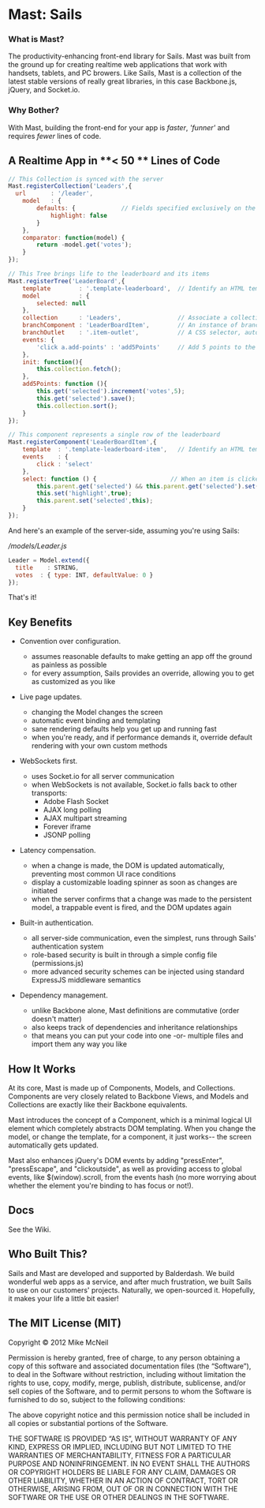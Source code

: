 # Mast: Sails 

### What is Mast?
The productivity-enhancing front-end library for Sails.  Mast was built from the ground up for creating realtime web applications that work with handsets, tablets, and PC browers.  Like Sails, Mast is a collection of the latest stable versions of really great libraries, in this case Backbone.js, jQuery, and Socket.io.

### Why Bother?
With Mast, building the front-end for your app is *faster*, *'funner'* and requires *fewer* lines of code.



## A Realtime App in **< 50 ** Lines of Code

```javascript
// This Collection is synced with the server
Mast.registerCollection('Leaders',{
  url		: '/leader',
	model	: {
		defaults: {				// Fields specified exclusively on the client are not shared
			highlight: false
		}
	},
	comparator: function(model) {
		return -model.get('votes');
	}
});

// This Tree brings life to the leaderboard and its items
Mast.registerTree('LeaderBoard',{
	template        : '.template-leaderboard',  // Identify an HTML template to represent the leaderboard frame
	model			: {
		selected: null
	},
	collection      : 'Leaders',				// Associate a collection with the leaderboard
	branchComponent : 'LeaderBoardItem',        // An instance of branchComponent will be created for each item in the collection
	branchOutlet    : '.item-outlet',           // A CSS selector, automatically scoped within the component, to identify where new branches should be appended
	events: {
		'click a.add-points' : 'add5Points'     // Add 5 points to the selected Leader
	},
	init: function(){
		this.collection.fetch();
	},
	add5Points: function (){
		this.get('selected').increment('votes',5);
		this.get('selected').save();
		this.collection.sort();
	}
});

// This component represents a single row of the leaderboard
Mast.registerComponent('LeaderBoardItem',{
	template  : '.template-leaderboard-item',   // Identify an HTML template to represent each leaderboard item
	events    : {
		click : 'select'
	},
	select: function () {                     // When an item is clicked on, mark it as selected
		this.parent.get('selected') && this.parent.get('selected').set('highlight',false);
		this.set('highlight',true);
		this.parent.set('selected',this);
	}
});
```

And here's an example of the server-side, assuming you're using Sails: 

*/models/Leader.js*
```javascript
Leader = Model.extend({
  title    : STRING,
  votes  : { type: INT, defaultValue: 0 }
});
```

That's it!




## Key Benefits

- Convention over configuration.
  - assumes reasonable defaults to make getting an app off the ground as painless as possible
  - for every assumption, Sails provides an override, allowing you to get as customized as you like

- Live page updates.
  - changing the Model changes the screen
  - automatic event binding and templating
  - sane rendering defaults help you get up and running fast
  - when you're ready, and if performance demands it, override default rendering with your own custom methods

- WebSockets first.
  - uses Socket.io for all server communication
  - when WebSockets is not available, Socket.io falls back to other transports:
    - Adobe Flash Socket
    - AJAX long polling
    - AJAX multipart streaming
    - Forever iframe
    - JSONP polling

- Latency compensation.
  - when a change is made, the DOM is updated automatically, preventing most common UI race conditions
  - display a customizable loading spinner as soon as changes are initiated
  - when the server confirms that a change was made to the persistent model, a trappable event is fired, and the DOM updates again

- Built-in authentication.
  - all server-side communication, even the simplest, runs through Sails' authentication system
  - role-based security is built in through a simple config file (permissions.js)
  - more advanced security schemes can be injected using standard ExpressJS middleware semantics

- Dependency management.
  - unlike Backbone alone, Mast definitions are commutative (order doesn't matter)
  - also keeps track of dependencies and inheritance relationships
  - that means you can put your code into one -or- multiple files and import them any way you like




## How It Works
At its core, Mast is made up of Components, Models, and Collections.  Components are very closely related to Backbone Views, and Models and Collections are exactly like their Backbone equivalents.

Mast introduces the concept of a Component, which is a minimal logical UI element which completely abstracts DOM templating. 
When you change the model, or change the template, for a component, it just works-- the screen automatically gets updated.

Mast also enhances jQuery's DOM events by adding "pressEnter", "pressEscape", and "clickoutside", as well as providing access to global events, like $(window).scroll, from the events hash (no more worrying about whether the element you're binding to has focus or not!).



## Docs
See the Wiki.




## Who Built This?
Sails and Mast are developed and supported by Balderdash.  We build wonderful web apps as a service, and after much frustration, we built Sails to use on our customers' projects.  Naturally, we open-sourced it.  Hopefully, it makes your life a little bit easier!


The MIT License (MIT)
--

Copyright © 2012 Mike McNeil

Permission is hereby granted, free of charge, to any person obtaining a copy of this software and associated documentation files (the “Software”), to deal in the Software without restriction, including without limitation the rights to use, copy, modify, merge, publish, distribute, sublicense, and/or sell copies of the Software, and to permit persons to whom the Software is furnished to do so, subject to the following conditions:

The above copyright notice and this permission notice shall be included in all copies or substantial portions of the Software.

THE SOFTWARE IS PROVIDED “AS IS”, WITHOUT WARRANTY OF ANY KIND, EXPRESS OR IMPLIED, INCLUDING BUT NOT LIMITED TO THE WARRANTIES OF MERCHANTABILITY, FITNESS FOR A PARTICULAR PURPOSE AND NONINFRINGEMENT. IN NO EVENT SHALL THE AUTHORS OR COPYRIGHT HOLDERS BE LIABLE FOR ANY CLAIM, DAMAGES OR OTHER LIABILITY, WHETHER IN AN ACTION OF CONTRACT, TORT OR OTHERWISE, ARISING FROM, OUT OF OR IN CONNECTION WITH THE SOFTWARE OR THE USE OR OTHER DEALINGS IN THE SOFTWARE.